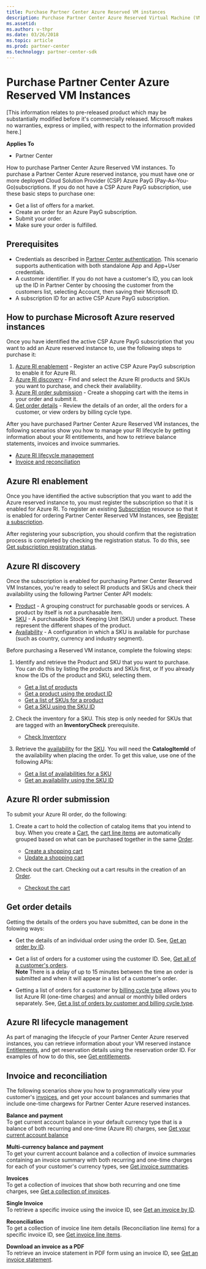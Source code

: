 ```yaml
---
title: Purchase Partner Center Azure Reserved VM instances
description: Purchase Partner Center Azure Reserved Virtual Machine (VM) instances.
ms.assetid: 
ms.author: v-thpr
ms.date: 03/26/2018
ms.topic: article
ms.prod: partner-center
ms.technology: partner-center-sdk
---
```


# Purchase Partner Center Azure Reserved VM Instances

[This information relates to pre-released product which may be substantially modified before it's commercially released. Microsoft makes no warranties, express or implied, with respect to the information provided here.] 

**Applies To**

-   Partner Center


How to purchase Partner Center Azure Reserved VM instances. To purchase a Partner Center Azure reserved instance, you must have one or more deployed Cloud Solution Provider (CSP) Azure PayG (Pay-As-You-Go)subscriptions. If you do not have a CSP Azure PayG subscription, use these basic steps to purchase one:
-   Get a list of offers for a market. 
-   Create an order for an Azure PayG subscription.
-   Submit your order.
-   Make sure your order is fulfilled. 

## <span id="Prerequisites"></span><span id="prerequisites"></span><span id="PREREQUISITES"></span>Prerequisites


-   Credentials as described in [Partner Center authentication](partner-center-authentication.md). This scenario supports authentication with both standalone App and App+User credentials.
-   A customer identifier. If you do not have a customer's ID, you can look up the ID in Partner Center by choosing the customer from the customers list, selecting Account, then saving their Microsoft ID.
-   A subscription ID for an active CSP Azure PayG subscription.

## <span id="How_to_purchase_Azure_reserved_instances"></span><span id="how_to_purchase_azure_reserved_instances"></span><span id="HOW_TO_PURCHASE_AZURE_RESERVED_INSTANCES"></span>How to purchase Microsoft Azure reserved instances



Once you have identified the active CSP Azure PayG subscription that you want to add an Azure reserved instance to, use the following steps to purchase it:    

1.  [Azure RI enablement](#azure_ri_enablement) - Register an active CSP Azure PayG subscription to enable it for Azure RI. 
2.  [Azure RI discovery](#azure_ri_discovery) - Find and select the Azure RI products and SKUs you want to purchase, and check their availability. 
3.  [Azure RI order submission](#azure_order_submission) - Create a shopping cart with the items in your order and submit it. 
4.  [Get order details](#get_order_details) - Review the details of an order, all the orders for a customer, or view orders by billing cycle type. 

After you have purchased Partner Center Azure Reserved VM instances, the following scenarios show you how to manage your RI lifecycle by getting information about your RI entitlements, and how to retrieve balance statements, invoices and invoice summaries. 
-   [Azure RI lifecycle management](#azure_ri_lifecycle_management)
-   [Invoice and reconciliation](#invoice_and_reconciliation)

## <span id="Azure_RI_enablement"></span><span id="azure_ri_enablement"></span><span id="AZURE_RI_ENABLEMENT"></span>Azure RI enablement



Once you have identified the active subscription that you want to add the Azure reserved instance to, you must register the subscription so that it is enabled for Azure RI. To register an existing [Subscription](subscriptions.md) resource so that it is enabled for ordering Partner Center Reserved VM Instances, see [Register a subscription](register-a-subscription.md).

After registering your subscription, you should confirm that the registration process is completed by checking the registration status. To do this, see [Get subscription registration status](get-subscription-registration-status.md).

## <span id="Azure_RI_discovery"></span><span id="azure_ri_discovery"></span><span id="AZURE_RI_DISCOVERY"></span>Azure RI discovery



Once the subscription is enabled for purchasing Partner Center Reserved VM Instances, you're ready to select RI products and SKUs and check their availability using the following Partner Center API models: 

-   [Product](products.md#product) - A grouping construct for purchasable goods or services. A product by itself is not a purchasable item.​​
-   [SKU](products.md#sku) - A purchasable Stock Keeping Unit (SKU) under a product. These represent the different shapes of the product.​​
-   [Availability](products.md#availability) - A configuration in which a SKU is available for purchase (such as country, currency and industry segment).

Before purchasing a Reserved VM instance, complete the folowing steps:

1.  Identify and retrieve the Product and SKU that you want to purchase. You can do this by listing the products and SKUs first, or If you already know the IDs of the product and SKU, selecting them.

    -   [Get a list of products](get-a-list-of-products.md)
    -   [Get a product using the product ID](get-a-product-by-id.md)
    -   [Get a list of SKUs for a product](get-a-list-of-skus-for-a-product.md)
    -   [Get a SKU using the SKU ID](get-a-sku-by-id.md)

2.  Check the inventory for a SKU​. This step is only needed for SKUs that are tagged with an **InventoryCheck** prerequisite​.

    -   [Check Inventory](check-inventory.md) 

3.  Retrieve the [availability](products.md#availability) for the [SKU](products.md#sku). You will need the **CatalogItemId** of the availability when placing the order​. To get this value, use one of the following APIs: 

    -   [Get a list of availabilities for a SKU](get-a-list-of-availabilities-for-a-sku.md)
    -   [Get an availability using the SKU ID](get-an-availability-by-id.md)

## <span id="Azure_RI_order_submission"></span><span id="azure_order_submission"></span><span id="AZURE_RI_ORDER_SUBMISSION"></span>Azure RI order submission



To submit your Azure RI order, do the following:

1.  Create a cart to hold the collection of catalog items that you intend to buy. When you create a [Cart](cart.md), the [cart line items](cart.md#cartlineitem) are automatically grouped based on what can be purchased together in the same [Order](orders.md).

    -   [Create a shopping cart](create-a-cart.md)​
    -   [Update a shopping cart](update-a-cart.md)

2.  Check out the cart. Checking out a cart results in the creation of an [Order](orders.md). 

    -   [Checkout the cart](checkout-a-cart.md)

## <span id="Get_order_details"></span><span id="get_order_details"></span><span id="GET_ORDER_DETAILS"></span>Get order details



Getting the details of the orders you have submitted, can be done in the folowing ways:

-   Get the details of an individual order using the order ID. See, [Get an order by ID](get-an-order-by-id.md).

-   Get a list of orders for a customer using the customer ID. See, [Get all of a customer's orders](get-all-of-a-customer-s-orders.md).    
    **Note** There is a delay of up to 15 minutes between the time an order is submitted and when it will appear in a list of a customer's order.​

-   Getting a list of orders for a customer by [billing cycle type](products.md#billingcycletype) allows you to list Azure RI (one-time charges) and annual or monthly billed orders separately. See, [Get a list of orders by customer and billing cycle type](get-a-list-of-orders-by-customer-and-billing-cycle-type.md). 

## <span id="Azure_RI_lifecycle_management"></span><span id="azure_ri_lifecycle_management"></span><span id="AZURE_RI_LIFECYCLE_MANAGEMENT"></span>Azure RI lifecycle management



As part of managing the lifecycle of your Partner Center Azure reserved instances, you can retrieve information about your VM reserved instance [Entitlements](entitlement.md), and get reservation details using the reservation order ID. For examples of how to do this, see [Get entitlements](get-a-collection-of-entitlements.md).   ​

## <span id="Invoice_and_reconciliation"></span><span id="invoice_and_reconciliation"></span><span id="INVOICE_AND_RECONCILIATION"></span>Invoice and reconciliation



The following scenarios show you how to programmatically view your customer's [invoices](invoice.md), and get your account balances and summaries that include one-time chargews for Partner Center Azure reserved instances.  

**Balance and payment​**    
To get current account balance in your default currency type that is a balance of ​both recurring and one-time (Azure RI) charges, see 
[Get your current account balance](get-the-reseller-s-current-account-balance.md)

**Multi-currency balance and payment**​    
To get your current account balance and a collection of invoice summaries containing an invoice summary with both recurring and one-time charges for each of your customer's currency types, see [Get invoice summaries](get-invoice-summaries.md).

**Invoices​**    
To get a collection of invoices that show both recurring and one time charges, see [Get a collection of invoices](get-a-collection-of-invoices.md). ​

**Single Invoice​**    
To retrieve a specific invoice using the invoice ID, see [Get an invoice by ID](get-invoice-by-id.md).  ​

**Reconciliation**​    
To get a collection of invoice line item details (Reconciliation line items) for a specific invoice ID, see [Get invoice line items](get-invoiceline-items.md).  ​

**Download an invoice as a PDF**    
To retrieve an invoice statement in PDF form using an invoice ID, see [Get an invoice statement](get-invoice-statement.md).


